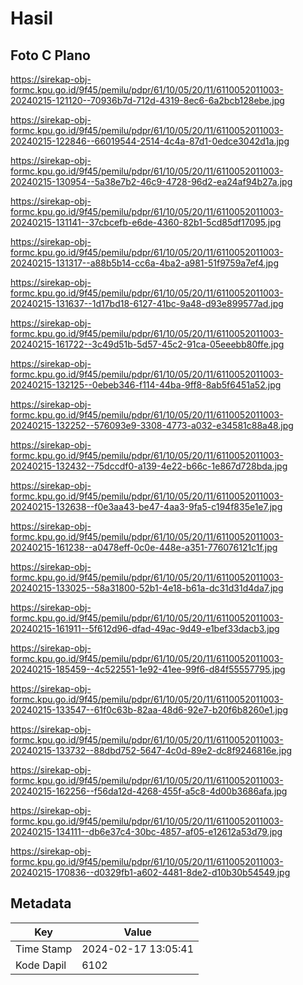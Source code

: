 # Hasil

## Foto C Plano

https://sirekap-obj-formc.kpu.go.id/9f45/pemilu/pdpr/61/10/05/20/11/6110052011003-20240215-121120--70936b7d-712d-4319-8ec6-6a2bcb128ebe.jpg

https://sirekap-obj-formc.kpu.go.id/9f45/pemilu/pdpr/61/10/05/20/11/6110052011003-20240215-122846--66019544-2514-4c4a-87d1-0edce3042d1a.jpg

https://sirekap-obj-formc.kpu.go.id/9f45/pemilu/pdpr/61/10/05/20/11/6110052011003-20240215-130954--5a38e7b2-46c9-4728-96d2-ea24af94b27a.jpg

https://sirekap-obj-formc.kpu.go.id/9f45/pemilu/pdpr/61/10/05/20/11/6110052011003-20240215-131141--37cbcefb-e6de-4360-82b1-5cd85df17095.jpg

https://sirekap-obj-formc.kpu.go.id/9f45/pemilu/pdpr/61/10/05/20/11/6110052011003-20240215-131317--a88b5b14-cc6a-4ba2-a981-51f9759a7ef4.jpg

https://sirekap-obj-formc.kpu.go.id/9f45/pemilu/pdpr/61/10/05/20/11/6110052011003-20240215-131637--1d17bd18-6127-41bc-9a48-d93e899577ad.jpg

https://sirekap-obj-formc.kpu.go.id/9f45/pemilu/pdpr/61/10/05/20/11/6110052011003-20240215-161722--3c49d51b-5d57-45c2-91ca-05eeebb80ffe.jpg

https://sirekap-obj-formc.kpu.go.id/9f45/pemilu/pdpr/61/10/05/20/11/6110052011003-20240215-132125--0ebeb346-f114-44ba-9ff8-8ab5f6451a52.jpg

https://sirekap-obj-formc.kpu.go.id/9f45/pemilu/pdpr/61/10/05/20/11/6110052011003-20240215-132252--576093e9-3308-4773-a032-e34581c88a48.jpg

https://sirekap-obj-formc.kpu.go.id/9f45/pemilu/pdpr/61/10/05/20/11/6110052011003-20240215-132432--75dccdf0-a139-4e22-b66c-1e867d728bda.jpg

https://sirekap-obj-formc.kpu.go.id/9f45/pemilu/pdpr/61/10/05/20/11/6110052011003-20240215-132638--f0e3aa43-be47-4aa3-9fa5-c194f835e1e7.jpg

https://sirekap-obj-formc.kpu.go.id/9f45/pemilu/pdpr/61/10/05/20/11/6110052011003-20240215-161238--a0478eff-0c0e-448e-a351-776076121c1f.jpg

https://sirekap-obj-formc.kpu.go.id/9f45/pemilu/pdpr/61/10/05/20/11/6110052011003-20240215-133025--58a31800-52b1-4e18-b61a-dc31d31d4da7.jpg

https://sirekap-obj-formc.kpu.go.id/9f45/pemilu/pdpr/61/10/05/20/11/6110052011003-20240215-161911--5f612d96-dfad-49ac-9d49-e1bef33dacb3.jpg

https://sirekap-obj-formc.kpu.go.id/9f45/pemilu/pdpr/61/10/05/20/11/6110052011003-20240215-185459--4c522551-1e92-41ee-99f6-d84f55557795.jpg

https://sirekap-obj-formc.kpu.go.id/9f45/pemilu/pdpr/61/10/05/20/11/6110052011003-20240215-133547--61f0c63b-82aa-48d6-92e7-b20f6b8260e1.jpg

https://sirekap-obj-formc.kpu.go.id/9f45/pemilu/pdpr/61/10/05/20/11/6110052011003-20240215-133732--88dbd752-5647-4c0d-89e2-dc8f9246816e.jpg

https://sirekap-obj-formc.kpu.go.id/9f45/pemilu/pdpr/61/10/05/20/11/6110052011003-20240215-162256--f56da12d-4268-455f-a5c8-4d00b3686afa.jpg

https://sirekap-obj-formc.kpu.go.id/9f45/pemilu/pdpr/61/10/05/20/11/6110052011003-20240215-134111--db6e37c4-30bc-4857-af05-e12612a53d79.jpg

https://sirekap-obj-formc.kpu.go.id/9f45/pemilu/pdpr/61/10/05/20/11/6110052011003-20240215-170836--d0329fb1-a602-4481-8de2-d10b30b54549.jpg


## Metadata

| Key        | Value               |
| ---------- | ------------------- |
| Time Stamp | 2024-02-17 13:05:41 |
| Kode Dapil | 6102                |



